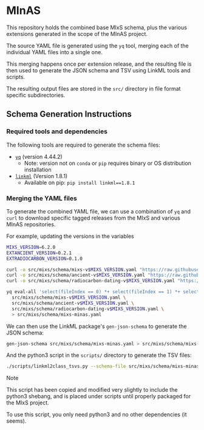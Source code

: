 # MInAS

This repository holds the combined base MIxS schema, plus the various extensions generated in the scope of the MInAS project.

The source YAML file is generated using the `yq` tool, merging each of the individual YAML files into a single one.

This merging happens once per extension release, and the resulting file is then used to generate the JSON schema and TSV using LinkML tools and scripts.

The resulting output files are stored in the `src/` directory in file format specific subdirectories.

## Schema Generation Instructions

### Required tools and dependencies

The following tools are required to generate the schema files:

- [`yq`](https://github.com/mikefarah/yq/?tab=readme-ov-file#install) (version 4.44.2)
  - Note: version not on `conda` or `pip` requires binary or OS distribution installation
- [`linkml`](https://github.com/linkml/linkml) (Version 1.8.1)
  - Available on pip: `pip install linkml==1.8.1`

### Merging the YAML files

To generate the combined YAML file, we can use a combination of `yq` and `curl` to download specific tagged releases from the MIxS and various MInAS repositories.

For example, updating the versions in the variables

```bash
MIXS_VERSION=6.2.0
EXTANCIENT_VERSION=0.2.1
EXTRADIOCARBON_VERSION=0.1.0

curl -o src/mixs/schema/mixs-v$MIXS_VERSION.yaml "https://raw.githubusercontent.com/GenomicsStandardsConsortium/mixs/v$MIXS_VERSION/src/mixs/schema/mixs.yaml" ## Base MIxS schema
curl -o src/mixs/schema/ancient-v$MIXS_VERSION.yaml "https://raw.githubusercontent.com/MIxS-MInAS/extension-ancient/v$EXTANCIENT_VERSION/src/mixs/schema/ancient.yml" ## Ancient DNA extension
curl -o src/mixs/schema/radiocarbon-dating-v$MIXS_VERSION.yaml "https://raw.githubusercontent.com/MIxS-MInAS/extension-radiocarbon-dating/v$EXTRADIOCARBON_VERSION/src/mixs/schema/radiocarbon-dating.yml" ## Radiocarbon extension

yq eval-all 'select(fileIndex == 0) *+ select(fileIndex == 1) *+ select(fileIndex == 2)' \
  src/mixs/schema/mixs-v$MIXS_VERSION.yaml \
  src/mixs/schema/ancient-v$MIXS_VERSION.yaml \
  src/mixs/schema/radiocarbon-dating-v$MIXS_VERSION.yaml \
  > src/mixs/schema/mixs-minas.yaml
```

We can then use the LinkML package's `gen-json-schema` to generate the JSON schema:

```bash
gen-json-schema src/mixs/schema/mixs-minas.yaml > src/mixs/schema/mixs-minas.json
```

And the python3 script in the `scripts/` directory to generate the TSV files:

```bash
./scripts/linkml2class_tsvs.py --schema-file src/mixs/schema/mixs-minas.yaml --output-dir project/class-model-tsvs/
```

> [!Note]
> This script has been copied and modified very slightly to include the python3 shebang, and is placed under scripts until properly packaged for the MIxS project.
>
> To use this script, you only need python3 and no other dependencies (it seems).
